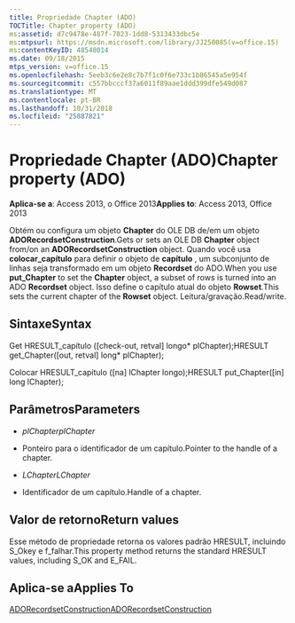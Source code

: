 ```yaml
---
title: Propriedade Chapter (ADO)
TOCTitle: Chapter property (ADO)
ms:assetid: d7c9478e-487f-7023-1dd8-5313433dbc5e
ms:mtpsurl: https://msdn.microsoft.com/library/JJ250085(v=office.15)
ms:contentKeyID: 48548014
ms.date: 09/18/2015
mtps_version: v=office.15
ms.openlocfilehash: 5eeb3c6e2e8c7b7f1c0f6e733c1b86545a5e954f
ms.sourcegitcommit: c557bbcccf37a6011f89aae1ddd399dfe549d087
ms.translationtype: MT
ms.contentlocale: pt-BR
ms.lasthandoff: 10/31/2018
ms.locfileid: "25887821"
---
```

# <a name="chapter-property-ado"></a><span data-ttu-id="bfc83-102">Propriedade Chapter (ADO)</span><span class="sxs-lookup"><span data-stu-id="bfc83-102">Chapter property (ADO)</span></span>


<span data-ttu-id="bfc83-103">**Aplica-se a**: Access 2013, o Office 2013</span><span class="sxs-lookup"><span data-stu-id="bfc83-103">**Applies to**: Access 2013, Office 2013</span></span>
 

<span data-ttu-id="bfc83-104">Obtém ou configura um objeto **Chapter** do OLE DB de/em um objeto **ADORecordsetConstruction**.</span><span class="sxs-lookup"><span data-stu-id="bfc83-104">Gets or sets an OLE DB **Chapter** object from/on an **ADORecordsetConstruction** object.</span></span> <span data-ttu-id="bfc83-105">Quando você usa **colocar\_capítulo** para definir o objeto de **capítulo** , um subconjunto de linhas seja transformado em um objeto **Recordset** do ADO.</span><span class="sxs-lookup"><span data-stu-id="bfc83-105">When you use **put\_Chapter** to set the **Chapter** object, a subset of rows is turned into an ADO **Recordset** object.</span></span> <span data-ttu-id="bfc83-106">Isso define o capítulo atual do objeto **Rowset**.</span><span class="sxs-lookup"><span data-stu-id="bfc83-106">This sets the current chapter of the **Rowset** object.</span></span> <span data-ttu-id="bfc83-107">Leitura/gravação.</span><span class="sxs-lookup"><span data-stu-id="bfc83-107">Read/write.</span></span>

## <a name="syntax"></a><span data-ttu-id="bfc83-108">Sintaxe</span><span class="sxs-lookup"><span data-stu-id="bfc83-108">Syntax</span></span>

<span data-ttu-id="bfc83-109">Get HRESULT\_capítulo (\[check-out, retval\] longo\* plChapter);</span><span class="sxs-lookup"><span data-stu-id="bfc83-109">HRESULT get\_Chapter(\[out, retval\] long\* plChapter);</span></span>

<span data-ttu-id="bfc83-110">Colocar HRESULT\_capítulo (\[na\] lChapter longo);</span><span class="sxs-lookup"><span data-stu-id="bfc83-110">HRESULT put\_Chapter(\[in\] long lChapter);</span></span>

## <a name="parameters"></a><span data-ttu-id="bfc83-111">Parâmetros</span><span class="sxs-lookup"><span data-stu-id="bfc83-111">Parameters</span></span>

  - <span data-ttu-id="bfc83-112">*plChapter*</span><span class="sxs-lookup"><span data-stu-id="bfc83-112">*plChapter*</span></span>

  - <span data-ttu-id="bfc83-113">Ponteiro para o identificador de um capítulo.</span><span class="sxs-lookup"><span data-stu-id="bfc83-113">Pointer to the handle of a chapter.</span></span>

  - <span data-ttu-id="bfc83-114">*LChapter*</span><span class="sxs-lookup"><span data-stu-id="bfc83-114">*LChapter*</span></span>

  - <span data-ttu-id="bfc83-115">Identificador de um capítulo.</span><span class="sxs-lookup"><span data-stu-id="bfc83-115">Handle of a chapter.</span></span>

## <a name="return-values"></a><span data-ttu-id="bfc83-116">Valor de retorno</span><span class="sxs-lookup"><span data-stu-id="bfc83-116">Return values</span></span>

<span data-ttu-id="bfc83-117">Esse método de propriedade retorna os valores padrão HRESULT, incluindo S\_Okey e f\_falhar.</span><span class="sxs-lookup"><span data-stu-id="bfc83-117">This property method returns the standard HRESULT values, including S\_OK and E\_FAIL.</span></span>

## <a name="applies-to"></a><span data-ttu-id="bfc83-118">Aplica-se a</span><span class="sxs-lookup"><span data-stu-id="bfc83-118">Applies To</span></span>

[<span data-ttu-id="bfc83-119">ADORecordsetConstruction</span><span class="sxs-lookup"><span data-stu-id="bfc83-119">ADORecordsetConstruction</span></span>](adorecordsetconstruction-interface-ado.md)

